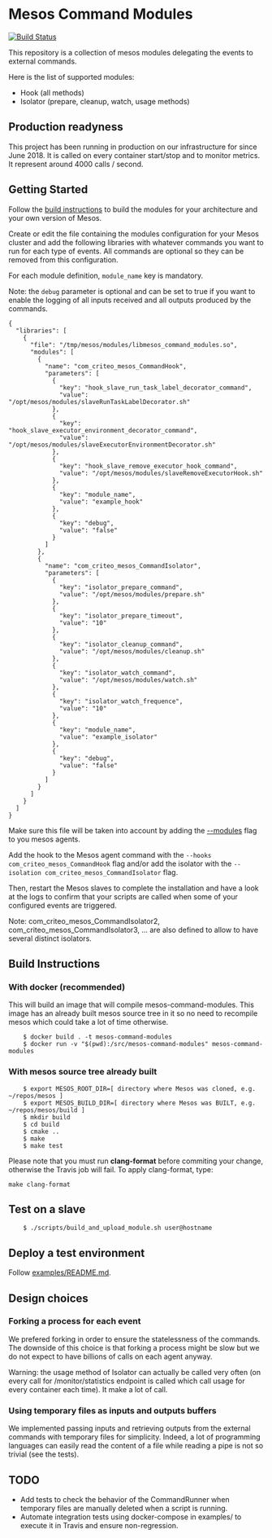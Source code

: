# Mesos Command Modules

[![Build Status](https://api.travis-ci.org/criteo/mesos-command-modules.svg?branch=master)](https://travis-ci.org/criteo/mesos-command-modules)

This repository is a collection of mesos modules
delegating the events to external commands.

Here is the list of supported modules:
- Hook (all methods)
- Isolator (prepare, cleanup, watch, usage methods)

## Production readyness

This project has been running in production on our infrastructure for since June 2018. It is called on every container start/stop and to monitor metrics.
It represent around 4000 calls / second.

## Getting Started

Follow the [build instructions](#build-instructions) to build the modules for
your architecture and your own version of Mesos.

Create or edit the file containing the modules configuration for your Mesos
cluster and add the following libraries with whatever commands you want
to run for each type of events. All commands are optional so they can be
removed from this configuration.

For each module definition, `module_name` key is mandatory.

Note: the `debug` parameter is optional and can be set to true if you want to
enable the logging of all inputs received and all outputs produced by the
commands.


```
{
  "libraries": [
    {
      "file": "/tmp/mesos/modules/libmesos_command_modules.so",
      "modules": [
        {
          "name": "com_criteo_mesos_CommandHook",
          "parameters": [
            {
              "key": "hook_slave_run_task_label_decorator_command",
              "value": "/opt/mesos/modules/slaveRunTaskLabelDecorator.sh"
            },
            {
              "key": "hook_slave_executor_environment_decorator_command",
              "value": "/opt/mesos/modules/slaveExecutorEnvironmentDecorator.sh"
            },
            {
              "key": "hook_slave_remove_executor_hook_command",
              "value": "/opt/mesos/modules/slaveRemoveExecutorHook.sh"
            },
            {
              "key": "module_name",
              "value": "example_hook"
            },
            {
              "key": "debug",
              "value": "false"
            }
          ]
        },
        {
          "name": "com_criteo_mesos_CommandIsolator",
          "parameters": [
            {
              "key": "isolator_prepare_command",
              "value": "/opt/mesos/modules/prepare.sh"
            },
            {
              "key": "isolator_prepare_timeout",
              "value": "10"
            },
            {
              "key": "isolator_cleanup_command",
              "value": "/opt/mesos/modules/cleanup.sh"
            },
            {
              "key": "isolator_watch_command",
              "value": "/opt/mesos/modules/watch.sh"
            },
            {
              "key": "isolator_watch_frequence",
              "value": "10"
            },
            {
              "key": "module_name",
              "value": "example_isolator"
            },
            {
              "key": "debug",
              "value": "false"
            }
          ]
        }
      ]
    }
  ]
}
```

Make sure this file will be taken into account by adding the
[--modules](http://mesos.apache.org/documentation/latest/configuration/master-and-agent/)
flag to you mesos agents.

Add the hook to the Mesos agent command with the
`--hooks com_criteo_mesos_CommandHook` flag and/or add the isolator with
the `--isolation com_criteo_mesos_CommandIsolator` flag.

Then, restart the Mesos slaves to complete the installation and have a
look at the logs to confirm that your scripts are called when some of your
configured events are triggered.

Note: com_criteo_mesos_CommandIsolator2, com_criteo_mesos_CommandIsolator3, ... are also defined to allow to have several distinct isolators.

## Build Instructions

### With docker (recommended)

This will build an image that will compile mesos-command-modules.
This image has an already built mesos source tree in it so no need to recompile mesos which could take a lot of time otherwise.

```shell
    $ docker build . -t mesos-command-modules
    $ docker run -v "$(pwd):/src/mesos-command-modules" mesos-command-modules
```

### With mesos source tree already built

```shell
    $ export MESOS_ROOT_DIR=[ directory where Mesos was cloned, e.g. ~/repos/mesos ]
    $ export MESOS_BUILD_DIR=[ directory where Mesos was BUILT, e.g. ~/repos/mesos/build ]
    $ mkdir build
    $ cd build
    $ cmake ..
    $ make
    $ make test
```

Please note that you must run **clang-format** before commiting your change,
otherwise the Travis job will fail. To apply clang-format, type:

```shell
make clang-format
```

## Test on a slave

```shell
    $ ./scripts/build_and_upload_module.sh user@hostname
```

## Deploy a test environment

Follow [examples/README.md](./examples/README.md).

## Design choices

### Forking a process for each event

We prefered forking in order to ensure the statelessness of the commands.
The downside of this choice is that forking a process might be slow but
we do not expect to have billions of calls on each agent anyway.

Warning: the usage method of Isolator can actually be called very often (on every call for /monitor/statistics endpoint is called which call usage for every container each time). It make a lot of call.

### Using temporary files as inputs and outputs buffers

We implemented passing inputs and retrieving outputs from the external
commands with temporary files for simplicity. Indeed, a lot of programming
languages can easily read the content of a file while reading a pipe is not
so trivial (see the tests).

## TODO

* Add tests to check the behavior of the CommandRunner when temporary files are
  manually deleted when a script is running.
* Automate integration tests using docker-compose in examples/ to execute it in
  Travis and ensure non-regression.
